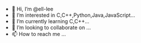 - 👋 Hi, I’m @ell-lee
- 👀 I’m interested in C,C++,Python,Java,JavaScript...
- 🌱 I’m currently learning C,C++...
- 💞️ I’m looking to collaborate on ...
- 📫 How to reach me ...

<!---
ell-lee/ell-lee is a ✨ special ✨ repository because its `README.md` (this file) appears on your GitHub profile.
You can click the Preview link to take a look at your changes.
--->
